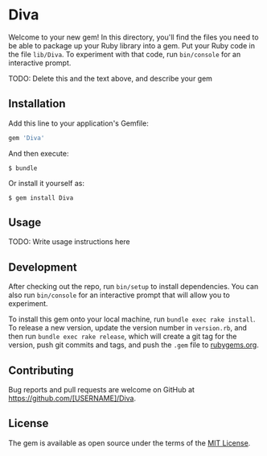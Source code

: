 # Diva

Welcome to your new gem! In this directory, you'll find the files you need to be able to package up your Ruby library into a gem. Put your Ruby code in the file `lib/Diva`. To experiment with that code, run `bin/console` for an interactive prompt.

TODO: Delete this and the text above, and describe your gem

## Installation

Add this line to your application's Gemfile:

```ruby
gem 'Diva'
```

And then execute:

    $ bundle

Or install it yourself as:

    $ gem install Diva

## Usage

TODO: Write usage instructions here

## Development

After checking out the repo, run `bin/setup` to install dependencies. You can also run `bin/console` for an interactive prompt that will allow you to experiment.

To install this gem onto your local machine, run `bundle exec rake install`. To release a new version, update the version number in `version.rb`, and then run `bundle exec rake release`, which will create a git tag for the version, push git commits and tags, and push the `.gem` file to [rubygems.org](https://rubygems.org).

## Contributing

Bug reports and pull requests are welcome on GitHub at https://github.com/[USERNAME]/Diva.


## License

The gem is available as open source under the terms of the [MIT License](http://opensource.org/licenses/MIT).


